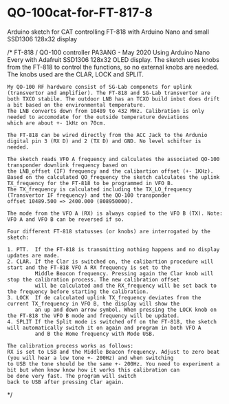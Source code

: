 # QO-100cat-for-FT-817-8
Arduino sketch for CAT controlling FT-818 with Arduino Nano and small SSD1306 128x32 display

/*
    FT-818 / QO-100 controller PA3ANG - May 2020
    Using Arduino Nano Every with Adafruit SSD1306 128x32 OLED display. The sketch uses knobs from the FT-818 to control the 
    functions, so no external knobs are needed. The knobs used are the CLAR, LOCK and SPLIT. 

    My QO-100 RF hardware consist of SG-Lab componets for uplink (transvertor and amplifier). The FT-818 and SG-Lab transverter are 
    both TXCO stabile. The outdoor LNB has an TCXO build inbut does drift a bit based on the environmental temperature. 
    The LNB converts down from 10489 to 432 MHz. Calibration is only needed to accomodate for the outside temperature deviations 
    which are about +- 1kHz on 70cm. 
    
    The FT-818 can be wired directly from the ACC Jack to the Ardunio digital pin 3 (RX D) and 2 (TX D) and GND. No level schifter is 
    needed. 

    The sketch reads VFO A frequency and calculates the associated QO-100 transponder downlink frequency based on
    the LNB_offset (IF) frequency and the calibartion offset (+- 1KHz). 
    Based on the calculated QO_frequency the sketch calculates the uplink TX_frequency for the FT-818 to be programmed in VFO B.
    The TX_frequency is calculated including the TX_LO_frequency (Transvertor IF frequency) and the QO-100 transponder 
    offset 10489.500 => 2400.000 (808950000). 

    The mode from the VFO A (RX) is always copied to the VFO B (TX). Note: VFO A and VFO B can be reversed if so.

    Four different FT-818 statusses (or knobs) are interrogated by the sketch:

    1. PTT.  If the FT-818 is transmitting nothing happens and no display updates are made.
    2. CLAR. If the Clar is switched on, the calibartion procedure will start and the FT-818 VFO A RX frequency is set to the 
             Middle Beacon frequency. Pressing again the Clar knob will stop the calibration process. The new calibration offset 
             will be calculated and the RX_frequency will be set back to the frequency before starting the calibration. 
    3. LOCK  If de calculated uplink TX_frequency deviates from the current TX_frequency in VFO B, the display will show the 
             an up and down arrow symbol. When pressing the LOCK knob on the FT-818 the VFO B mode and frequency will be updated.
    4. SPLIT If the Split mode is switched off on the FT-818, the sketch will automatically switch it on again and program in both VFO A
             and B the Home frequency with Mode USB. 

    The calibration process works as follows:
    RX is set to LSB and the Middle Beacon frequency. Adjust to zero beat (you will hear a low tone +- 200Hz) and when switching
    to USB the tone should be the same +- 200Hz. You need to experiment a bit but when know know how it works this calibration can
    be done very fast. The program will switch 
    back to USB after pressing Clar again.
*/



